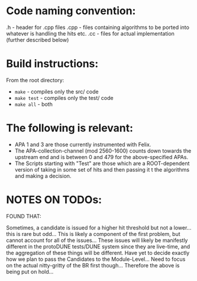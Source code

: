 # Code naming convention:
.h   - header for .cpp files
.cpp - files containing algorithms to be ported into whatever is handling the hits etc.
.cc  - files for actual implementation (further described below)

# Build instructions:
From the root directory: 
* `make`      - compiles only the src/ code
* `make test` - compiles only the test/ code
* `make all`  - both

# The following is relevant:
* APA 1 and 3 are those currently instrumented with Felix.
* The APA-collection-channel (mod 2560-1600) counts down towards the upstream end and is between 0 and 479 for the above-specified APAs.
* The Scripts starting with "Test" are those which are a ROOT-dependent version of taking in some set of hits and then passing it t the algorithms and making a decision.

# NOTES ON TODOs:

FOUND THAT: 

Sometimes, a candidate is issued for a higher hit threshold but not a lower... this is rare but odd...
This is likely a component of the first problem, but cannot account for all of the issues...
These issues will likely be manifestly different in the protoDUNE tests/DUNE system since they are live-time, and the aggregation of these things will be different. Have yet to decide exactly how we plan to pass the Candidates to the Module-Level...
Need to focus on the actual nitty-gritty of the BR first though... Therefore the above is being put on hold...
